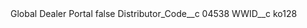 <?xml version="1.0" encoding="UTF-8"?>
<CustomMetadata xmlns="http://soap.sforce.com/2006/04/metadata" xmlns:xsi="http://www.w3.org/2001/XMLSchema-instance" xmlns:xsd="http://www.w3.org/2001/XMLSchema">
    <label>Global Dealer Portal</label>
    <protected>false</protected>
    <values>
        <field>Distributor_Code__c</field>
        <value xsi:type="xsd:string">04538</value>
    </values>
    <values>
        <field>WWID__c</field>
        <value xsi:type="xsd:string">ko128</value>
    </values>
</CustomMetadata>
